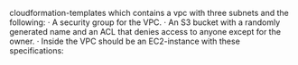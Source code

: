 cloudformation-templates which contains a vpc with three subnets and the following: 
·         A security group for the VPC.
·         An S3 bucket with a randomly generated name and an ACL that denies access to anyone except for the owner.
·         Inside the VPC should be an EC2-instance with these specifications:
